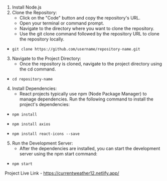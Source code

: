 1. Install Node.js
2. Clone the Repository:
	- Click on the "Code" button and copy the repository's URL.
	- Open your terminal or command prompt.
	- Navigate to the directory where you want to clone the repository.
	- Use the git clone command followed by the repository URL to clone the repository locally. 
  - 	git clone https://github.com/username/repository-name.git

3. Navigate to the Project Directory:
	- Once the repository is cloned, navigate to the project directory using the cd command.
  - 	cd repository-name

4. Install Dependencies:
	- React projects typically use npm (Node Package Manager) to manage dependencies. Run the following command to install the project's dependencies:
  - 	npm install
  - 	npm install axios
  - 	npm install react-icons --save

5. Run the Development Server:
	- After the dependencies are installed, you can start the development server using the npm start command:
  -	 	npm start

Project Live Link - https://currentweather12.netlify.app/
